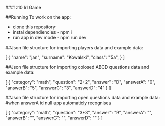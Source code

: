 ###1z10 Irl Game

##Running 
To work on the app:
- clone this repository
- instal dependiencies - npm i
- run app in dev mode - npm run dev


##Json file structure for importing players data and example data:

[
    {
        "name": "jan",
        "surname": "Kowalski",
        "class": "5a",
    }
]


##Json file structure for importing colosed ABCD questions data and example data:

[
    {
        "category": "math",
        "question": "2+2",
        "answer": "D",
        "answerA": "0",
        "answerB": "5",
        "answerC": "3",
        "answerD": "4"
    }
]


##Json file structure for importing open questions data and example data:
#when answerA id null app automaticly recognises

[
    {
        "category": "math",
        "question": "3*3",
        "answer": "9",
        "answerA": "",
        "answerB": "",
        "answerC": "",
        "answerD": ""
    }
]